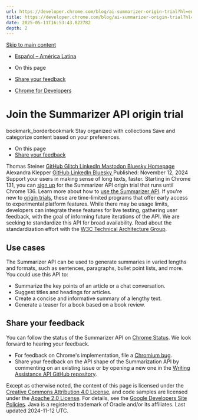```yaml
---
url: https://developer.chrome.com/blog/ai-summarizer-origin-trial?hl=en
title: https://developer.chrome.com/blog/ai-summarizer-origin-trial?hl=en
date: 2025-05-11T16:53:43.822782
depth: 2
---
```


[ Skip to main content ](https://developer.chrome.com/blog/ai-summarizer-origin-trial?hl=en#main-content)
  * [Español – América Latina](https://developer.chrome.com/blog/ai-summarizer-origin-trial?hl=es-419)




  * On this page
  * [Share your feedback](https://developer.chrome.com/blog/ai-summarizer-origin-trial?hl=en#share-feedback)


  * [ Chrome for Developers ](https://developer.chrome.com/)


#  Join the Summarizer API origin trial 
bookmark_borderbookmark Stay organized with collections  Save and categorize content based on your preferences.
  * On this page
  * [Share your feedback](https://developer.chrome.com/blog/ai-summarizer-origin-trial?hl=en#share-feedback)


Thomas Steiner 
[ GitHub ](https://github.com/tomayac) [ Glitch ](https://glitch.com/@tomayac) [ LinkedIn ](https://www.linkedin.com/in/thomassteinerlinkedin) [ Mastodon ](https://toot.cafe/@tomayac) [ Bluesky ](https://bsky.app/profile/tomayac.com) [ Homepage ](https://blog.tomayac.com/)
Alexandra Klepper 
[ GitHub ](https://github.com/alexandrascript) [ LinkedIn ](https://www.linkedin.com/in/alexandraklepper) [ Bluesky ](https://bsky.app/profile/alexandrascript.com)
Published: November 12, 2024 
Support your users in making sense of long texts, faster. Starting in Chrome 131, you can [sign up](https://developer.chrome.com/origintrials#/view_trial/1923599990840623105) for the Summarizer API origin trial that runs until Chrome 136. Learn more about how to [use the Summarizer API](https://developer.chrome.com/docs/ai/summarizer-api).
If you're new to [origin trials](https://developer.chrome.com/docs/web-platform/origin-trials), these are time-limited programs that offer early access to experimental platform features. While there may be usage limits, developers can integrate these features for live testing, gathering user feedback, with the goal of informing future iterations of the API.
We are seeking to standardize this API for broad availability. Read about the standardization effort with the [W3C Technical Architecture Group](https://github.com/w3ctag/design-reviews/issues/991).
## Use cases
The Summarizer API can be used to generate summaries in varied lengths and formats, such as sentences, paragraphs, bullet point lists, and more. You could use this API to:
  * Summarize the key points of an article or a chat conversation.
  * Suggest titles and headings for articles.
  * Create a concise and informative summary of a lengthy text.
  * Generate a teaser for a book based on a book review.


## Share your feedback
You can follow the status of the Summarizer API on [Chrome Status](https://chromestatus.com/feature/5193953788559360). We look forward to hearing your feedback.
  * For feedback on Chrome's implementation, file a [Chromium bug](https://issues.chromium.org/issues/new?component=1617227&priority=P2&type=bug&template=0&noWizard=true).
  * Share your feedback on the API shape of the Summarization API by commenting on an existing issue or by opening a new one in the [Writing Assistance API GitHub repository](https://github.com/WICG/writing-assistance-apis/issues).


Except as otherwise noted, the content of this page is licensed under the [Creative Commons Attribution 4.0 License](https://creativecommons.org/licenses/by/4.0/), and code samples are licensed under the [Apache 2.0 License](https://www.apache.org/licenses/LICENSE-2.0). For details, see the [Google Developers Site Policies](https://developers.google.com/site-policies). Java is a registered trademark of Oracle and/or its affiliates.
Last updated 2024-11-12 UTC.

